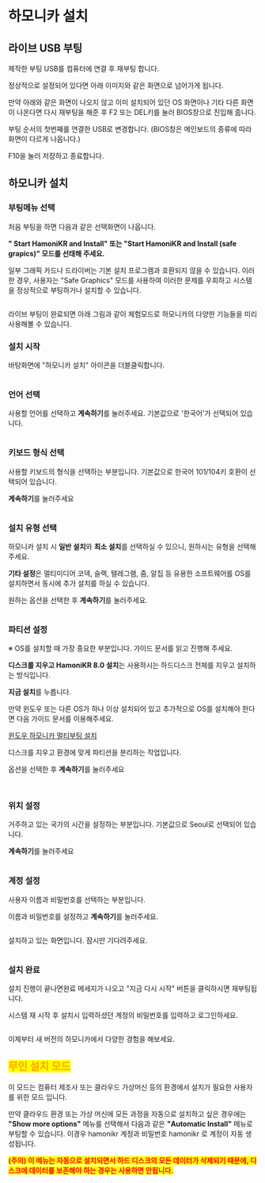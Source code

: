 # 하모니카 설치

## **라이브 USB 부팅** <a href="#id-2.1-os-usb" id="id-2.1-os-usb"></a>

제작한 부팅 USB를 컴퓨터에 연결 후 재부팅 합니다.

정상적으로 설정되어 있다면 아래 이미지와 같은 화면으로 넘어가게 됩니다.

만약 아래와 같은 화면이 나오지 않고 이미 설치되어 있던 OS 화면이나 기타 다른 화면이 나온다면 다시 재부팅을 해준 후 F2 또는 DEL키를 눌러 BIOS창으로 진입해 줍니다.

부팅 순서의 첫번째를 연결한 USB로 변경합니다. (BIOS창은 메인보드의 종류에 따라 화면이 다르게 나옵니다.)

F10을 눌러 저장하고 종료합니다.

## 하모니카 설치 <a href="#id-2.1-os" id="id-2.1-os"></a>

### 부팅메뉴 선택

처음 부팅을 하면 다음과 같은 선택화면이 나옵니다.

**" Start HamoniKR and Install" 또는 "Start HamoniKR and Install (safe grapics)" 모드를 선태해 주세요.**&#x20;

일부 그래픽 카드나 드라이버는 기본 설치 프로그램과 호환되지 않을 수 있습니다. 이러한 경우, 사용자는 "Safe Graphics" 모드를 사용하여 이러한 문제를 우회하고 시스템을 정상적으로 부팅하거나 설치할 수 있습니다.

<figure><img src="../.gitbook/assets/grub1.png" alt=""><figcaption></figcaption></figure>

라이브 부팅이 완료되면 아래 그림과 같이 체험모드로 하모니카의 다양한 기능들을 미리 사용해볼 수 있습니다.&#x20;

### 설치 시작

바탕화면에 "하모니카 설치"  아이콘을 더블클릭합니다.

<figure><img src="../.gitbook/assets/install-1.png" alt=""><figcaption></figcaption></figure>

### 언어 선택

사용할 언어를 선택하고 **계속하기**를 눌러주세요. 기본값으로 '한국어'가 선택되어 있습니다.

<figure><img src="../.gitbook/assets/install-2.png" alt=""><figcaption></figcaption></figure>

### 키보드 형식 선택

사용할 키보드의 형식을 선택하는 부분입니다. 기본값으로 한국어 101/104키 호환이 선택되어 있습니다.

**계속하기**를 눌러주세요

<figure><img src="../.gitbook/assets/install-3.png" alt=""><figcaption></figcaption></figure>

### 설치 유형 선택

하모니카 설치 시 **일반 설치**와 **최소 설치**를 선택하실 수 있으니, 원하시는 유형을 선택해 주세요.

**기타 설정**은 멀티미디어 코덱, 슬랙, 텔레그램, 줌, 알집 등 유용한 소프트웨어를 OS를 설치하면서 동시에 추가 설치를 하실 수 있습니다.&#x20;

원하는 옵션을 선택한 후 **계속하기**를 눌러주세요. &#x20;

<figure><img src="../.gitbook/assets/install-4.png" alt=""><figcaption></figcaption></figure>

### 파티션 설정

※ OS를 설치할 때 가장 중요한 부분입니다. 가이드 문서를 읽고 진행해 주세요.

**디스크를 지우고 HamoniKR 8.0 설치**는 사용하시는 하드디스크 전체를 지우고 설치하는 방식입니다.

**지금 설치**를 누릅니다.

만약 윈도우 또는 다른 OS가 하나 이상 설치되어 있고 추가적으로 OS를 설치해야 한다면 다음 가이드 문서를 이용해주세요.

[윈도우 하모니카 멀티부팅 설치](installmultiboot.md)

디스크를 지우고 환경에 맞게 파티션을 분리하는 작업입니다.&#x20;

옵션을 선택한 후 **계속하기**를 눌러주세요

<div>

<figure><img src="../.gitbook/assets/install-5.png" alt=""><figcaption></figcaption></figure>

 

<figure><img src="../.gitbook/assets/install-6.png" alt=""><figcaption></figcaption></figure>

</div>

### 위치 설정

거주하고 있는 국가의 시간을 설정하는 부분입니다. 기본값으로 Seoul로 선택되어 있습니다.

**계속하기**를 눌러주세요

<figure><img src="../.gitbook/assets/install-8.png" alt=""><figcaption></figcaption></figure>

### 계정 설정

사용자 이름과 비밀번호를 선택하는 부분입니다.

이름과 비밀번호를 설정하고 **계속하기**를 눌러주세요.

<figure><img src="../.gitbook/assets/install-9.png" alt=""><figcaption></figcaption></figure>

설치하고 있는 화면입니다. 잠시만 기다려주세요.

<figure><img src="../.gitbook/assets/install-10 (1).png" alt=""><figcaption></figcaption></figure>

### 설치 완료

설치 진행이 끝나면완료 메세지가 나오고  "지금 다시 시작" 버튼을 클릭하시면 재부팅됩니다.

시스템 재 시작 후 설치시 입력하셨던 계정의 비밀번호를 입력하고 로그인하세요.

<figure><img src="../.gitbook/assets/install-12.png" alt=""><figcaption></figcaption></figure>

이제부터 새 버전의 하모니카에서 다양한 경험을 해보세요.

## <mark style="color:orange;">무인 설치 모드</mark>

이 모드는 컴퓨터 제조사 또는 클라우드 가상머신 등의 환경에서 설치가 필요한 사용자를 위한 모드 입니다.&#x20;

만약 클라우드 환경 또는 가상 머신에 모든 과정을 자동으로 설치하고 싶은 경우에는 **"Show more options"** 메뉴를 선택해서 다음과 같은 **"Automatic Install"** 메뉴로 부팅할 수 있습니다. 이경우 hamonikr 계정과 비밀번호 hamonikr 로 계정이 자동 생성됩니다.

<mark style="color:red;">**(주의) 이 메뉴는 자동으로 설치되면서 하드 디스크의 모든 데이터가 삭제되기 때문에, 디스크에 데이터를 보존해야 하는 경우는 사용하면 안됩니다.**</mark>

<figure><img src="../.gitbook/assets/grub2.png" alt=""><figcaption></figcaption></figure>

